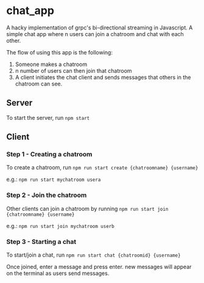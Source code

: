 # chat_app

A hacky implementation of grpc's bi-directional streaming in Javascript. A simple chat app where n users can join a chatroom and chat with each other.

The flow of using this app is the following:

1. Someone makes a chatroom
2. n number of users can then join that chatroom
3. A client initiates the chat client and sends messages that others in the chatroom can see.

## Server
To start the server, run `npm start`

## Client
### Step 1 - Creating a chatroom

To create a chatroom, run `npm run start create {chatroomname} {username}`

e.g.: `npm run start mychatroom usera`


### Step 2 - Join the chatroom

Other clients can join a chatroom by running `npm run start join {chatroomname} {username}`

e.g.: `npm run start join mychatroom userb`

### Step 3 - Starting a chat

To start/join a chat, run `npm run start chat {chatroomid} {username}`

Once joined, enter a message and press enter. new messages will appear on the terminal as users send messages.
